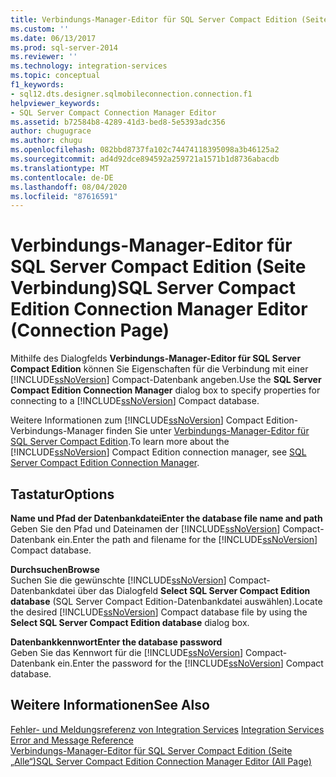 ```yaml
---
title: Verbindungs-Manager-Editor für SQL Server Compact Edition (Seite Verbindung) | Microsoft-Dokumentation
ms.custom: ''
ms.date: 06/13/2017
ms.prod: sql-server-2014
ms.reviewer: ''
ms.technology: integration-services
ms.topic: conceptual
f1_keywords:
- sql12.dts.designer.sqlmobileconnection.connection.f1
helpviewer_keywords:
- SQL Server Compact Connection Manager Editor
ms.assetid: b72584b8-4289-41d3-bed8-5e5393adc356
author: chugugrace
ms.author: chugu
ms.openlocfilehash: 082bbd8737fa102c74474118395098a3b46125a2
ms.sourcegitcommit: ad4d92dce894592a259721a1571b1d8736abacdb
ms.translationtype: MT
ms.contentlocale: de-DE
ms.lasthandoff: 08/04/2020
ms.locfileid: "87616591"
---
```

# <a name="sql-server-compact-edition-connection-manager-editor-connection-page"></a><span data-ttu-id="cd07e-102">Verbindungs-Manager-Editor für SQL Server Compact Edition (Seite Verbindung)</span><span class="sxs-lookup"><span data-stu-id="cd07e-102">SQL Server Compact Edition Connection Manager Editor (Connection Page)</span></span>
  <span data-ttu-id="cd07e-103">Mithilfe des Dialogfelds **Verbindungs-Manager-Editor für SQL Server Compact Edition** können Sie Eigenschaften für die Verbindung mit einer [!INCLUDE[ssNoVersion](../includes/ssnoversion-md.md)] Compact-Datenbank angeben.</span><span class="sxs-lookup"><span data-stu-id="cd07e-103">Use the **SQL Server Compact Edition Connection Manager** dialog box to specify properties for connecting to a [!INCLUDE[ssNoVersion](../includes/ssnoversion-md.md)] Compact database.</span></span>  
  
 <span data-ttu-id="cd07e-104">Weitere Informationen zum [!INCLUDE[ssNoVersion](../includes/ssnoversion-md.md)] Compact Edition-Verbindungs-Manager finden Sie unter [Verbindungs-Manager-Editor für SQL Server Compact Edition](connection-manager/sql-server-compact-edition-connection-manager.md).</span><span class="sxs-lookup"><span data-stu-id="cd07e-104">To learn more about the [!INCLUDE[ssNoVersion](../includes/ssnoversion-md.md)] Compact Edition connection manager, see [SQL Server Compact Edition Connection Manager](connection-manager/sql-server-compact-edition-connection-manager.md).</span></span>  
  
## <a name="options"></a><span data-ttu-id="cd07e-105">Tastatur</span><span class="sxs-lookup"><span data-stu-id="cd07e-105">Options</span></span>  
 <span data-ttu-id="cd07e-106">**Name und Pfad der Datenbankdatei**</span><span class="sxs-lookup"><span data-stu-id="cd07e-106">**Enter the database file name and path**</span></span>  
 <span data-ttu-id="cd07e-107">Geben Sie den Pfad und Dateinamen der [!INCLUDE[ssNoVersion](../includes/ssnoversion-md.md)] Compact-Datenbank ein.</span><span class="sxs-lookup"><span data-stu-id="cd07e-107">Enter the path and filename for the [!INCLUDE[ssNoVersion](../includes/ssnoversion-md.md)] Compact database.</span></span>  
  
 <span data-ttu-id="cd07e-108">**Durchsuchen**</span><span class="sxs-lookup"><span data-stu-id="cd07e-108">**Browse**</span></span>  
 <span data-ttu-id="cd07e-109">Suchen Sie die gewünschte [!INCLUDE[ssNoVersion](../includes/ssnoversion-md.md)] Compact-Datenbankdatei über das Dialogfeld **Select SQL Server Compact Edition database** (SQL Server Compact Edition-Datenbankdatei auswählen).</span><span class="sxs-lookup"><span data-stu-id="cd07e-109">Locate the desired [!INCLUDE[ssNoVersion](../includes/ssnoversion-md.md)] Compact database file by using the **Select SQL Server Compact Edition database** dialog box.</span></span>  
  
 <span data-ttu-id="cd07e-110">**Datenbankkennwort**</span><span class="sxs-lookup"><span data-stu-id="cd07e-110">**Enter the database password**</span></span>  
 <span data-ttu-id="cd07e-111">Geben Sie das Kennwort für die [!INCLUDE[ssNoVersion](../includes/ssnoversion-md.md)] Compact-Datenbank ein.</span><span class="sxs-lookup"><span data-stu-id="cd07e-111">Enter the password for the [!INCLUDE[ssNoVersion](../includes/ssnoversion-md.md)] Compact database.</span></span>  
  
## <a name="see-also"></a><span data-ttu-id="cd07e-112">Weitere Informationen</span><span class="sxs-lookup"><span data-stu-id="cd07e-112">See Also</span></span>  
 <span data-ttu-id="cd07e-113">[Fehler- und Meldungsreferenz von Integration Services](../../2014/integration-services/integration-services-error-and-message-reference.md) </span><span class="sxs-lookup"><span data-stu-id="cd07e-113">[Integration Services Error and Message Reference](../../2014/integration-services/integration-services-error-and-message-reference.md) </span></span>  
 [<span data-ttu-id="cd07e-114">Verbindungs-Manager-Editor für SQL Server Compact Edition &#40;Seite „Alle“&#41;</span><span class="sxs-lookup"><span data-stu-id="cd07e-114">SQL Server Compact Edition Connection Manager Editor &#40;All Page&#41;</span></span>](../../2014/integration-services/sql-server-compact-edition-connection-manager-editor-all-page.md)  
  
  
